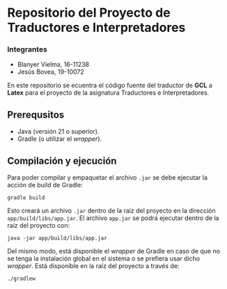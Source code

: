 # Repositorio del Proyecto de Traductores e Interpretadores

### Integrantes
- Blanyer Vielma, 16-11238
- Jesús Bovea, 19-10072

En este repositorio se ecuentra el código fuente del traductor de **GCL** a **Latex** para el proyecto de la asignatura Traductores e Interpretadores.

## Prerequsitos
- Java (versión 21 o superior).
- Gradle (o utilizar el _wrapper_).

## Compilación y ejecución
Para poder compilar y empaquetar el archivo `.jar` se debe ejecutar la acción de build de Gradle:
```shell
gradle build
```
Esto creará un archivo `.jar` dentro de la raíz del proyecto en la dirección `app/build/libs/app.jar`. El archivo `app.jar` se podrá ejecutar dentro de la raíz del proyecto con:
```shell
java -jar app/build/libs/app.jar 
```

Del mismo modo, está disponible el _wrapper_ de Gradle en caso de que no se tenga la instalación global en el sistema o se prefiera usar dicho _wrapper_. Está disponible en la raíz del proyecto a través de:
```
./gradlew
```
